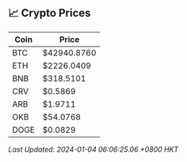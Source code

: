 ## 📈 Crypto Prices

| Coin | Price |
| ---- | ----- |
| BTC | $42940.8760 |
| ETH | $2226.0409 |
| BNB | $318.5101 |
| CRV | $0.5869 |
| ARB | $1.9711 |
| OKB | $54.0768 |
| DOGE | $0.0829 |

_Last Updated: 2024-01-04 06:06:25.06 +0800 HKT_